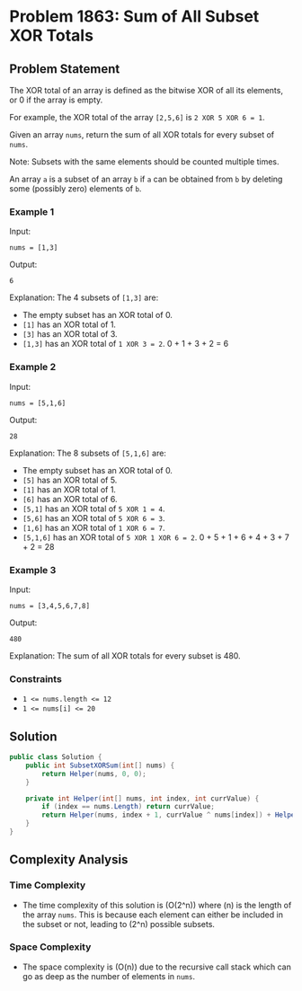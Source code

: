 
# Problem 1863: Sum of All Subset XOR Totals

## Problem Statement
The XOR total of an array is defined as the bitwise XOR of all its elements, or 0 if the array is empty.

For example, the XOR total of the array `[2,5,6]` is `2 XOR 5 XOR 6 = 1`.

Given an array `nums`, return the sum of all XOR totals for every subset of `nums`. 

Note: Subsets with the same elements should be counted multiple times.

An array `a` is a subset of an array `b` if `a` can be obtained from `b` by deleting some (possibly zero) elements of `b`.

### Example 1

Input: 
```
nums = [1,3]
```
Output: 
```
6
```
Explanation: 
The 4 subsets of `[1,3]` are:
- The empty subset has an XOR total of 0.
- `[1]` has an XOR total of 1.
- `[3]` has an XOR total of 3.
- `[1,3]` has an XOR total of `1 XOR 3 = 2`.
0 + 1 + 3 + 2 = 6

### Example 2

Input: 
```
nums = [5,1,6]
```
Output: 
```
28
```
Explanation: 
The 8 subsets of `[5,1,6]` are:
- The empty subset has an XOR total of 0.
- `[5]` has an XOR total of 5.
- `[1]` has an XOR total of 1.
- `[6]` has an XOR total of 6.
- `[5,1]` has an XOR total of `5 XOR 1 = 4`.
- `[5,6]` has an XOR total of `5 XOR 6 = 3`.
- `[1,6]` has an XOR total of `1 XOR 6 = 7`.
- `[5,1,6]` has an XOR total of `5 XOR 1 XOR 6 = 2`.
0 + 5 + 1 + 6 + 4 + 3 + 7 + 2 = 28

### Example 3

Input: 
```
nums = [3,4,5,6,7,8]
```
Output: 
```
480
```
Explanation: 
The sum of all XOR totals for every subset is 480.

### Constraints
- `1 <= nums.length <= 12`
- `1 <= nums[i] <= 20`

## Solution

```csharp
public class Solution {
    public int SubsetXORSum(int[] nums) {
        return Helper(nums, 0, 0);
    }

    private int Helper(int[] nums, int index, int currValue) {
        if (index == nums.Length) return currValue;
        return Helper(nums, index + 1, currValue ^ nums[index]) + Helper(nums, index + 1, currValue);
    }
}
```

## Complexity Analysis

### Time Complexity
- The time complexity of this solution is \(O(2^n)\) where \(n\) is the length of the array `nums`. This is because each element can either be included in the subset or not, leading to \(2^n\) possible subsets.

### Space Complexity
- The space complexity is \(O(n)\) due to the recursive call stack which can go as deep as the number of elements in `nums`.